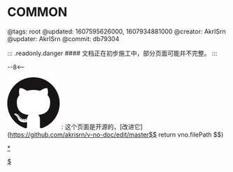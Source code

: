 # COMMON

@tags: root
@updated: 1607595626000, 1607934881000
@creator: AkrISrn
@updater: AkrISrn
@commit: db79304

::: .readonly.danger #### 文档正在初步施工中，部分页面可能并不完整。
:::

--8<--

![](/uploads/github.png "#16")
: 这个页面是开源的，[改进它](https://github.com/akrisrn/v-no-doc/edit/master$$ return vno.filePath $$)

[*](/uploads/common.css)

[$](/uploads/common.js)
